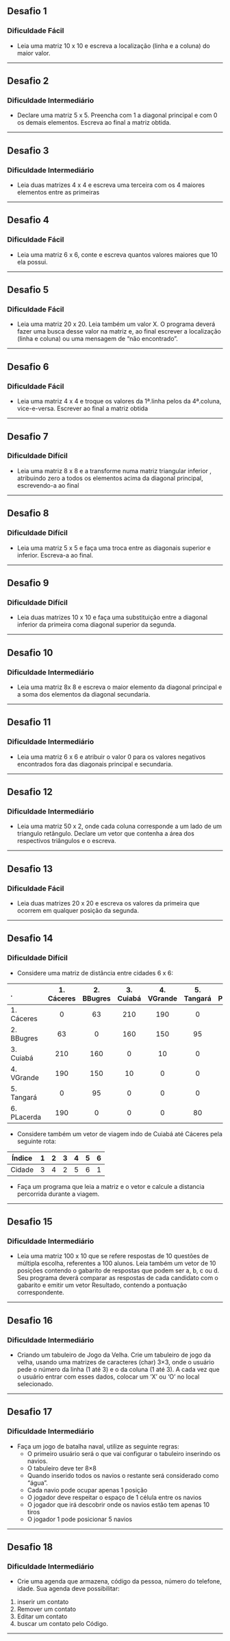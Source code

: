 ## Desafio 1
### Dificuldade Fácil
- Leia uma matriz 10 x 10 e escreva a localização (linha e a coluna) do maior valor.
---
## Desafio 2
### Dificuldade Intermediário
- Declare uma matriz 5 x 5. Preencha com 1 a diagonal principal e com 0 os demais elementos. Escreva ao final a matriz obtida.
---
## Desafio 3
### Dificuldade Intermediário
- Leia duas matrizes 4 x 4 e escreva uma terceira com os 4 maiores elementos entre as primeiras
---
## Desafio 4
### Dificuldade Fácil
- Leia uma matriz 6 x 6, conte e escreva quantos valores maiores que 10 ela possui.
---
## Desafio 5
### Dificuldade Fácil
- Leia uma matriz 20 x 20. Leia também um valor X. O programa deverá fazer uma busca desse valor na matriz e, ao final escrever a localização (linha e coluna) ou uma mensagem de “não encontrado”.
---
## Desafio 6
### Dificuldade Fácil
- Leia uma matriz 4 x 4 e troque os valores da 1ª.linha pelos da 4ª.coluna, vice-e-versa. Escrever ao final a matriz obtida
---
## Desafio 7
### Dificuldade Difícil
- Leia uma matriz 8 x 8 e a transforme numa matriz triangular inferior , atribuindo zero a todos os elementos acima da diagonal principal, escrevendo-a ao final
---
## Desafio 8
### Dificuldade Difícil
- Leia uma matriz 5 x 5 e faça uma troca entre as diagonais superior e inferior. Escreva-a ao final.
---
## Desafio 9
### Dificuldade Difícil
- Leia duas matrizes 10 x 10 e faça uma substituição entre a diagonal inferior da primeira coma diagonal superior da segunda.
---

## Desafio 10
### Dificuldade Intermediário
- Leia uma matriz 8x 8 e escreva o maior elemento da diagonal principal e a soma dos elementos da diagonal secundaria.
---

## Desafio 11
### Dificuldade Intermediário
- Leia uma matriz 6 x 6 e atribuir o valor 0 para os valores negativos encontrados fora das diagonais principal e secundaria.
---

## Desafio 12
### Dificuldade Intermediário
- Leia uma matriz 50 x 2, onde cada coluna corresponde a um lado de um triangulo retângulo. Declare um vetor que contenha a área dos respectivos triângulos e o escreva.
---

## Desafio 13
### Dificuldade Fácil
- Leia duas matrizes 20 x 20 e escreva os valores da primeira que ocorrem em qualquer posição da segunda.
---

## Desafio 14
### Dificuldade Difícil
- Considere uma matriz de distância entre cidades 6 x 6:

|          .|1. Cáceres|2. BBugres|3. Cuiabá|4. VGrande|5. Tangará|6. PLacerda
|:----------|:--------:|:--------:|:-------:|:--------:|:--------:|:---:
|1. Cáceres |    0     |   63     |   210   |   190    |    0     | 190
|2. BBugres |   63     |    0     |   160   |   150    |   95     | 0
|3. Cuiabá  |   210    |   160    |    0    |   10     |    0     | 0 
|4. VGrande |   190    |   150    |   10    |    0     |    0     | 0
|5. Tangará |    0     |   95     |    0    |    0     |    0     | 80
|6. PLacerda|   190    |    0     |    0    |    0     |   80     | 0
 
 - Considere também um vetor de viagem indo de Cuiabá até Cáceres pela seguinte rota:

Índice|1|2|3|4|5|6
:---:|:---:|:---:|:---:|:---:|:---:|:---:
Cidade|3|4|2|5|6|1

  - Faça um programa que leia a matriz e o vetor e calcule a distancia percorrida durante a viagem.

---

## Desafio 15
### Dificuldade Intermediário
- Leia uma matriz 100 x 10 que se refere respostas de 10 questões de múltipla escolha, referentes a 100 alunos. Leia também um vetor de 10 posições contendo o gabarito de respostas que podem ser a, b, c ou d. Seu programa deverá comparar as respostas de cada candidato com o gabarito e emitir um vetor Resultado, contendo a pontuação correspondente.
---

## Desafio 16
### Dificuldade Intermediário
- Criando um tabuleiro de Jogo da Velha. Crie um tabuleiro de jogo da velha, usando uma matrizes de caracteres (char) 3×3, onde o usuário pede o número da linha (1 até 3) e o da coluna (1 até 3). A cada vez que o usuário entrar com esses dados, colocar um ‘X’ ou ‘O’ no local selecionado.

---

## Desafio 17
### Dificuldade Intermediário
- Faça um jogo de batalha naval, utilize as seguinte regras:
  - O primeiro usuário será o que vai configurar o tabuleiro inserindo os navios.
  - O tabuleiro deve ter 8×8
  - Quando inserido todos os navios o restante será considerado como “água”.
  - Cada navio pode ocupar apenas 1 posição
  - O jogador deve respeitar o espaço de 1 célula entre os navios
  - O jogador que irá descobrir onde os navios estão tem apenas 10 tiros
  - O jogador 1 pode posicionar 5 navios
---

## Desafio 18
### Dificuldade Intermediário
- Crie uma agenda que armazena, código da pessoa, número do telefone, idade. Sua agenda deve possibilitar:
1. inserir um contato
2. Remover um contato
3. Editar um contato
4. buscar um contato pelo Código.

---
<!--
## Desafio vetor
### Dificuldade Intermediário
- Crie um algoritmo que lê 10 números inteiros. Ao final da leitura ele deve fornecer um menú com os seguintes itens:
  1. Adicionar um número
  2. Remover um número
  3. Incrementar um número

  - No primeiro menú, você deve adicionar um número ao vetor. No entanto este vetor deve permanecer em ordem Crescente. 

  - Já no segundo menú, ao seleciona-lo, o usuário deverá informar a posição do numero ou então o próprio numero e seu sistema deve remove-lo. Mas cuidado, você deverá reposicionar os números restantes para que não haja “buracos” no vetor. Além disso, o vetor deve permanecer em ordem crescente.

  - Na terceira e ultima opção, você deve perguntar ao usuário qual numero ele deseja incrementar e de quanto seria este incremento. Então seu sistema deve incrementar o número e manter o vetor organizado em ordem crescente.
---
-->
